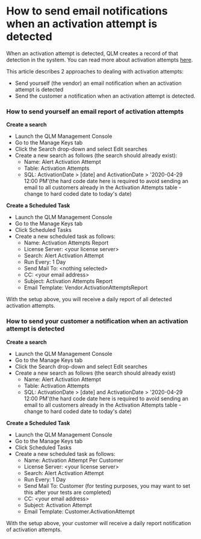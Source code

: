 # How to send email notifications when an activation attempt is detected

When an activation attempt is detected, QLM creates a record of that detection in the system. You can read more about activation attempts [here](fraud-detection-illegal-computers-and-activation-attempts.md).

This article describes 2 approaches to dealing with activation attempts:&#x20;

* Send yourself (the vendor) an email notification when an activation attempt is detected
* Send the customer a notification when an activation attempt is detected.

### How to send yourself an email report of activation attempts

**Create a search**

* Launch the QLM Management Console&#x20;
* Go to the Manage Keys tab
* Click the Search drop-down and select Edit searches
* Create a new search as follows (the search should already exist):
  * Name: Alert Activation Attempt
  * Table: Activation Attempts
  * SQL: ActivationDate > \[date] and ActivationDate > '2020-04-29 12:00 PM'(the hard code date here is required to avoid sending an email to all customers already in the Activation Attempts table - change to hard coded date to today's date)

**Create a Scheduled Task**

* Launch the QLM Management Console&#x20;
* Go to the Manage Keys tab
* Click Scheduled Tasks
* Create a new scheduled task as follows:
  * Name: Activation Attempts Report
  * License Server: \<your license server>
  * Search: Alert Activation Attempt
  * Run Every: 1 Day
  * Send Mail To: \<nothing selected>
  * CC: \<your email address>
  * Subject: Activation Attempts Report
  * Email Template: Vendor.ActivationAttemptsReport

With the setup above, you will receive a daily report of all detected activation attempts.

### How to send your customer a notification when an activation attempt is detected

**Create a search**

* Launch the QLM Management Console&#x20;
* Go to the Manage Keys tab
* Click the Search drop-down and select Edit searches
* Create a new search as follows (the search should already exist)
  * Name: Alert Activation Attempt
  * Table: Activation Attempts
  * SQL: ActivationDate > \[date] and ActivationDate > '2020-04-29 12:00 PM'(the hard code date here is required to avoid sending an email to all customers already in the Activation Attempts table - change to hard coded date to today's date)

**Create a Scheduled Task**

* Launch the QLM Management Console&#x20;
* Go to the Manage Keys tab
* Click Scheduled Tasks
* Create a new scheduled task as follows:
  * Name: Activation Attempt Per Customer
  * License Server: \<your license server>
  * Search: Alert Activation Attempt
  * Run Every: 1 Day
  * Send Mail To: Customer (for testing purposes, you may want to set this after your tests are completed)
  * CC: \<your email address>
  * Subject: Activation Attempt
  * Email Template: Customer.ActivationAttempt

With the setup above, your customer will receive a daily report notification of activation attempts.
